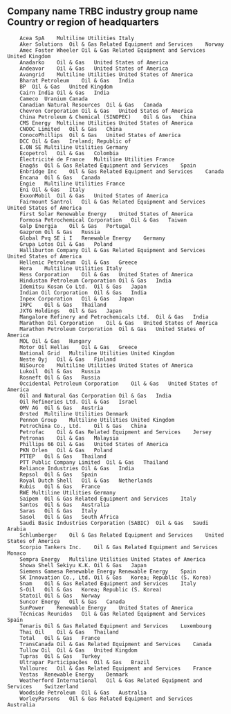 Company name	TRBC industry group name	Country or region of headquarters
--
		Acea SpA	Multiline Utilities	Italy
		Aker Solutions	Oil & Gas Related Equipment and Services	Norway
		Amec Foster Wheeler	Oil & Gas Related Equipment and Services	United Kingdom
		Anadarko	Oil & Gas	United States of America
		Andeavor	Oil & Gas	United States of America
		Avangrid	Multiline Utilities	United States of America
		Bharat Petroleum	Oil & Gas	India
		BP	Oil & Gas	United Kingdom
		Cairn India	Oil & Gas	India
		Cameco	Uranium	Canada
		Canadian Natural Resources	Oil & Gas	Canada
		Chevron Corporation	Oil & Gas	United States of America
		China Petroleum & Chemical (SINOPEC)	Oil & Gas	China
		CMS Energy	Multiline Utilities	United States of America
		CNOOC Limited	Oil & Gas	China
		ConocoPhillips	Oil & Gas	United States of America
		DCC	Oil & Gas	Ireland; Republic of
		E.ON SE	Multiline Utilities	Germany
		Ecopetrol	Oil & Gas	Colombia
		Électricité de France	Multiline Utilities	France
		Enagás	Oil & Gas Related Equipment and Services	Spain
		Enbridge Inc	Oil & Gas Related Equipment and Services	Canada
		Encana	Oil & Gas	Canada
		Engie	Multiline Utilities	France
		Eni	Oil & Gas	Italy
		ExxonMobil	Oil & Gas	United States of America
		Fairmount Santrol	Oil & Gas Related Equipment and Services	United States of America
		First Solar	Renewable Energy	United States of America
		Formosa Petrochemical Corporation	Oil & Gas	Taiwan
		Galp Energia	Oil & Gas	Portugal
		Gazprom	Oil & Gas	Russia
		Global Pvq SE i I	Renewable Energy	Germany
		Grupa Lotos	Oil & Gas	Poland
		Halliburton Company	Oil & Gas Related Equipment and Services	United States of America
		Hellenic Petroleum	Oil & Gas	Greece
		Hera	Multiline Utilities	Italy
		Hess Corporation	Oil & Gas	United States of America
		Hindustan Petroleum Corporation	Oil & Gas	India
		Idemitsu Kosan Co Ltd.	Oil & Gas	Japan
		Indian Oil Corporation	Oil & Gas	India
		Inpex Corporation	Oil & Gas	Japan
		IRPC	Oil & Gas	Thailand
		JXTG Holdings	Oil & Gas	Japan
		Mangalore Refinery and Petrochemicals Ltd.	Oil & Gas	India
		Marathon Oil Corporation	Oil & Gas	United States of America
		Marathon Petroleum Corporation	Oil & Gas	United States of America
		MOL	Oil & Gas	Hungary
		Motor Oil Hellas	Oil & Gas	Greece
		National Grid	Multiline Utilities	United Kingdom
		Neste Oyj	Oil & Gas	Finland
		NiSource	Multiline Utilities	United States of America
		Lukoil	Oil & Gas	Russia
		Rosneft	Oil & Gas	Russia
		Occidental Petroleum Corporation	Oil & Gas	United States of America
		Oil and Natural Gas Corporation	Oil & Gas	India
		Oil Refineries Ltd.	Oil & Gas	Israel
		OMV AG	Oil & Gas	Austria
		Ørsted	Multiline Utilities	Denmark
		Pennon Group	Multiline Utilities	United Kingdom
		PetroChina Co., Ltd.	Oil & Gas	China
		Petrofac	Oil & Gas Related Equipment and Services	Jersey
		Petronas	Oil & Gas	Malaysia
		Phillips 66	Oil & Gas	United States of America
		PKN Orlen	Oil & Gas	Poland
		PTTEP	Oil & Gas	Thailand
		PTT Public Company Limited	Oil & Gas	Thailand
		Reliance Industries	Oil & Gas	India
		Repsol	Oil & Gas	Spain
		Royal Dutch Shell	Oil & Gas	Netherlands
		Rubis	Oil & Gas	France
		RWE	Multiline Utilities	Germany
		Saipem	Oil & Gas Related Equipment and Services	Italy
		Santos	Oil & Gas	Australia
		Saras	Oil & Gas	Italy
		Sasol	Oil & Gas	South Africa
		Saudi Basic Industries Corporation (SABIC)	Oil & Gas	Saudi Arabia
		Schlumberger	Oil & Gas Related Equipment and Services	United States of America
		Scorpio Tankers Inc.	Oil & Gas Related Equipment and Services	Monaco
		Sempra Energy	Multiline Utilities	United States of America
		Showa Shell Sekiyu K.K.	Oil & Gas	Japan
		Siemens Gamesa Renewable Energy	Renewable Energy	Spain
		SK Innovation Co., Ltd.	Oil & Gas	Korea; Republic (S. Korea)
		Snam	Oil & Gas Related Equipment and Services	Italy
		S-Oil	Oil & Gas	Korea; Republic (S. Korea)
		Statoil	Oil & Gas	Norway
		Suncor Energy	Oil & Gas	Canada
		SunPower	Renewable Energy	United States of America
		Técnicas Reunidas	Oil & Gas Related Equipment and Services	Spain
		Tenaris	Oil & Gas Related Equipment and Services	Luxembourg
		Thai Oil	Oil & Gas	Thailand
		Total	Oil & Gas	France
		TransCanada	Oil & Gas Related Equipment and Services	Canada
		Tullow Oil	Oil & Gas	United Kingdom
		Tupras	Oil & Gas	Turkey
		Ultrapar Participações	Oil & Gas	Brazil
		Vallourec	Oil & Gas Related Equipment and Services	France
		Vestas	Renewable Energy	Denmark
		Weatherford International	Oil & Gas Related Equipment and Services	Switzerland
		Woodside Petroleum	Oil & Gas	Australia
		WorleyParsons	Oil & Gas Related Equipment and Services	Australia